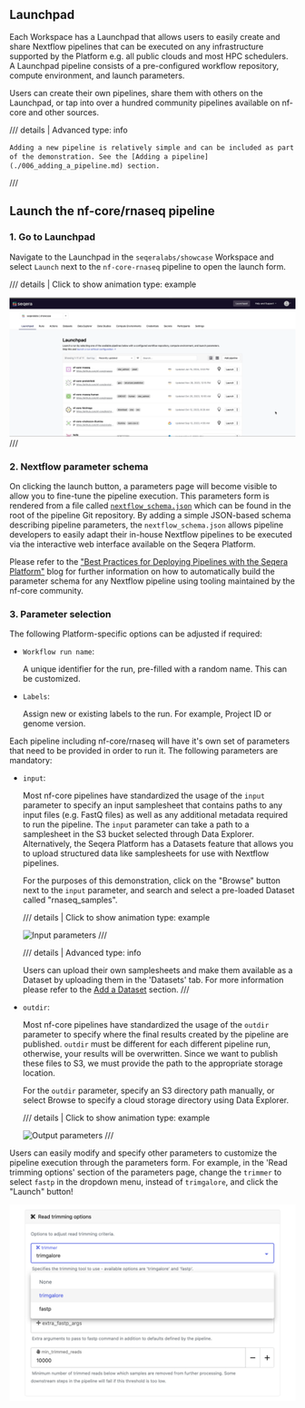 ## Launchpad

Each Workspace has a Launchpad that allows users to easily create and share Nextflow pipelines that can be executed on any infrastructure supported by the Platform e.g. all public clouds and most HPC schedulers. A Launchpad pipeline consists of a pre-configured workflow repository, compute environment, and launch parameters.

Users can create their own pipelines, share them with others on the Launchpad, or tap into over a hundred community pipelines available on nf-core and other sources.


/// details | Advanced
        type: info   
    
    Adding a new pipeline is relatively simple and can be included as part of the demonstration. See the [Adding a pipeline](./006_adding_a_pipeline.md) section.
///

## Launch the nf-core/rnaseq pipeline

### 1. Go to Launchpad

Navigate to the Launchpad in the `seqeralabs/showcase` Workspace and select `Launch` next to the `nf-core-rnaseq` pipeline to open the launch form.


/// details | Click to show animation
    type: example

 ![Launching a Pipeline](assets/sp-cloud-launch-form.gif)
///


### 2. Nextflow parameter schema

On clicking the launch button, a parameters page will become visible to allow you to fine-tune the pipeline execution. This parameters form is rendered from a file called [`nextflow_schema.json`](https://github.com/nf-core/rnaseq/blob/master/nextflow_schema.json) which can be found in the root of the pipeline Git repository. By adding a simple JSON-based schema describing pipeline parameters, the `nextflow_schema.json` allows pipeline developers to easily adapt their in-house Nextflow pipelines to be executed via the interactive web interface available on the Seqera Platform.

Please refer to the ["Best Practices for Deploying Pipelines with the Seqera Platform"](https://seqera.io/blog/best-practices-for-deploying-pipelines-with-seqera-platform/) blog for further information on how to automatically build the parameter schema for any Nextflow pipeline using tooling maintained by the nf-core community. 

### 3. Parameter selection

The following Platform-specific options can be adjusted if required:

- `Workflow run name`:

    A unique identifier for the run, pre-filled with a random name. This can be customized.

- `Labels`:

    Assign new or existing labels to the run. For example, Project ID or genome version.

Each pipeline including nf-core/rnaseq will have it's own set of parameters that need to be provided in order to run it. The following parameters are mandatory:

- `input`:

    Most nf-core pipelines have standardized the usage of the `input` parameter to specify an input samplesheet that contains paths to any input files (e.g. FastQ files) as well as any additional metadata required to run the pipeline. The `input` parameter can take a path to a samplesheet in the S3 bucket selected through Data Explorer. Alternatively, the Seqera Platform has a Datasets feature that allows you to upload structured data like samplesheets for use with Nextflow pipelines.

    For the purposes of this demonstration, click on the "Browse" button next to the `input` parameter, and search and select a pre-loaded Dataset called "rnaseq_samples".

    /// details | Click to show animation
        type: example

    ![Input parameters](assets/sp-cloud-launch-parameters-input.gif)
    ///
    

    /// details | Advanced
        type: info    
        
    Users can upload their own samplesheets and make them available as a Dataset by uploading them in the 'Datasets' tab. For more information please refer to the [Add a Dataset](./007_adding_a_dataset.md) section.
    ///

- `outdir`:

    Most nf-core pipelines have standardized the usage of the `outdir` parameter to specify where the final results created by the pipeline are published. `outdir` must be different for each different pipeline run, otherwise, your results will be overwritten. Since we want to publish these files to S3, we must provide the path to the appropriate storage location.

    For the `outdir` parameter, specify an S3 directory path manually, or select Browse to specify a cloud storage directory using Data Explorer.


    /// details | Click to show animation
        type: example
    
    ![Output parameters](assets/sp-cloud-launch-parameters-outdir.gif)
    ///

Users can easily modify and specify other parameters to customize the pipeline execution through the parameters form. For example, in the 'Read trimming options' section of the parameters page, change the `trimmer` to select `fastp` in the dropdown menu, instead of `trimgalore`, and click the "Launch" button!

![Read trimming options](./assets/trimmer-settings.png)
